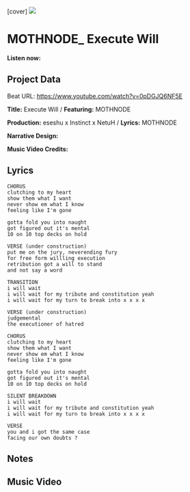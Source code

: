 [cover] ![](57175019_319474918741616_8502199518755923887_n.jpg)

# MOTHNODE_ Execute Will

**Listen now:** 

## Project Data

Beat URL: https://www.youtube.com/watch?v=0pDGJQ6NF5E

**Title:** Execute Will / **Featuring:** MOTHNODE

**Production:** eseshu x Instinct x NetuH  / **Lyrics:** MOTHNODE

**Narrative Design:**

**Music Video Credits:**

## Lyrics

```
CHORUS
clutching to my heart
show them what I want
never show em what I know
feeling like I'm gone

gotta fold you into naught 
got figured out it's mental
10 on 10 top decks on hold

VERSE (under construction)
put me on the jury, neverending fury
for free form willling execution
retribution got a will to stand 
and not say a word

TRANSITION
i will wait
i will wait for my tribute and constitution yeah
i will wait for my turn to break into x x x x 

VERSE (under construction)
judgemental
the executioner of hatred

CHORUS
clutching to my heart
show them what I want
never show em what I know
feeling like I'm gone

gotta fold you into naught 
got figured out it's mental
10 on 10 top decks on hold

SILENT BREAKDOWN
i will wait
i will wait for my tribute and constitution yeah
i will wait for my turn to break into x x x x 

VERSE
you and i got the same case
facing our own doubts ?

```

## Notes

## Music Video
